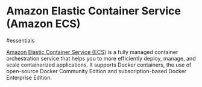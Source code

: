 # Amazon Elastic Container Service (Amazon ECS)

#essentials 

[Amazon Elastic Container Service (ECS)](https://aws.amazon.com/ecs/) is a fully managed container orchestration service that helps you to more efficiently deploy, manage, and scale containerized applications. It supports Docker containers, the use of open-source Docker Community Edition and subscription-based Docker Enterprise Edition. 